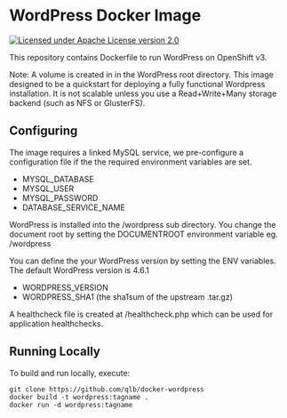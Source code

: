WordPress Docker Image
==================

[![Licensed under Apache License version 2.0](https://img.shields.io/github/license/ausnimbus/docker-wordpress.svg?maxAge=2592000)](https://www.apache.org/licenses/LICENSE-2.0)

This repository contains Dockerfile to run WordPress on OpenShift v3.

Note: A volume is created in in the WordPress root directory. This image designed
to be a quickstart for deploying a fully functional Wordpress installation.
It is not scalable unless you use a Read+Write+Many storage backend (such as NFS or GlusterFS).

Configuring
-----------

The image requires a linked MySQL service, we pre-configure a configuration file if the
the required environment variables are set.

- MYSQL_DATABASE
- MYSQL_USER
- MYSQL_PASSWORD
- DATABASE_SERVICE_NAME

WordPress is installed into the /wordpress sub directory. You change the document root by
setting the DOCUMENTROOT environment variable eg. /wordpress

You can define the your WordPress version by setting the ENV variables.
The default WordPress version is 4.6.1

- WORDPRESS_VERSION
- WORDPRESS_SHA1 (the sha1sum of the upstream .tar.gz)

A healthcheck file is created at /healthcheck.php which can be used for application healthchecks.

Running Locally
---------------

To build and run locally, execute:

    git clone https://github.com/qlb/docker-wordpress
    docker build -t wordpress:tagname .
    docker run -d wordpress:tagname

